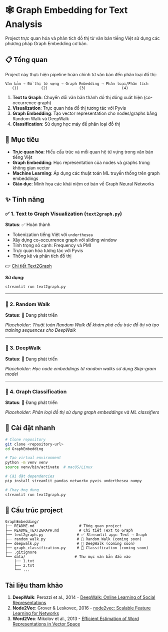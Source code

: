 # 🕸️ Graph Embedding for Text Analysis

Project trực quan hóa và phân tích đồ thị từ văn bản tiếng Việt sử dụng các phương pháp Graph Embedding cơ bản.

## 📋 Tổng quan

Project này thực hiện pipeline hoàn chỉnh từ văn bản đến phân loại đồ thị:

```
Văn bản → Đồ thị từ vựng → Graph Embedding → Phân loại/Phân tích
   (1)          (2)              (3)                (4)
```

1. **Text to Graph**: Chuyển đổi văn bản thành đồ thị đồng xuất hiện (co-occurrence graph)
2. **Visualization**: Trực quan hóa đồ thị tương tác với Pyvis
3. **Graph Embedding**: Tạo vector representation cho nodes/graphs bằng Random Walk và DeepWalk
4. **Classification**: Sử dụng học máy để phân loại đồ thị

## 🎯 Mục tiêu

- **Trực quan hóa**: Hiểu cấu trúc và mối quan hệ từ vựng trong văn bản tiếng Việt
- **Graph Embedding**: Học representation của nodes và graphs trong không gian vector
- **Machine Learning**: Áp dụng các thuật toán ML truyền thống trên graph embeddings
- **Giáo dục**: Minh họa các khái niệm cơ bản về Graph Neural Networks

## ✨ Tính năng

### ✅ 1. Text to Graph Visualization (`text2graph.py`)

**Status**: ✅ Hoàn thành

- Tokenization tiếng Việt với `underthesea`
- Xây dựng co-occurrence graph với sliding window
- Tính trọng số cạnh: Frequency và PMI
- Trực quan hóa tương tác với Pyvis
- Thống kê và phân tích đồ thị

👉 [Chi tiết Text2Graph](README_TEXT2GRAPH.md)

**Sử dụng:**
```bash
streamlit run text2graph.py
```

---

### 🚧 2. Random Walk

**Status**: 🚧 Đang phát triển

*Placeholder: Thuật toán Random Walk để khám phá cấu trúc đồ thị và tạo training sequences cho DeepWalk*

---

### 🚧 3. DeepWalk

**Status**: 🚧 Đang phát triển

*Placeholder: Học node embeddings từ random walks sử dụng Skip-gram model*

---

### 🚧 4. Graph Classification

**Status**: 🚧 Đang phát triển

*Placeholder: Phân loại đồ thị sử dụng graph embeddings và ML classifiers*

## 🚀 Cài đặt nhanh

```bash
# Clone repository
git clone <repository-url>
cd GraphEmbedding

# Tạo virtual environment
python -m venv venv
source venv/bin/activate  # macOS/Linux

# Cài đặt dependencies
pip install streamlit pandas networkx pyvis underthesea numpy

# Chạy ứng dụng
streamlit run text2graph.py
```

## 📁 Cấu trúc project

```
GraphEmbedding/
├── README.md                    # Tổng quan project
├── README_TEXT2GRAPH.md         # Chi tiết Text to Graph
├── text2graph.py               # ✅ Streamlit app: Text → Graph
├── random_walk.py              # 🚧 Random Walk (coming soon)
├── deepwalk.py                 # 🚧 DeepWalk (coming soon)
├── graph_classification.py     # 🚧 Classification (coming soon)
├── .gitignore                 
└── data/                      # Thư mục văn bản đầu vào
    ├── 1.txt
    ├── 2.txt
    └── ...
```

##  Tài liệu tham khảo

1. **DeepWalk**: Perozzi et al., 2014 - [DeepWalk: Online Learning of Social Representations](https://arxiv.org/abs/1403.6652)
2. **Node2Vec**: Grover & Leskovec, 2016 - [node2vec: Scalable Feature Learning for Networks](https://arxiv.org/abs/1607.00653)
3. **Word2Vec**: Mikolov et al., 2013 - [Efficient Estimation of Word Representations in Vector Space](https://arxiv.org/abs/1301.3781)

